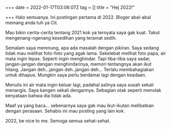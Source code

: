 +++
date = 2022-01-17T03:06:07Z
tag = []
title = "Hej 2022!"

+++
Halo semuanya. Ini postingan pertama di 2022. Bloger abal-abal memang anda tuh ya Cit.

Mau bikin cerita-cerita tentang 2021 kok ya ternyata saya gak kuat. Takut mengenang-ngenang kesedihan yang teramat sedih.

Semalam saya merenung, apa ada masalah dengan pikiran. Saya  sedang tidak mau melihat foto-foto yang agak lama. Sekelebat melihat foto papa, air mata ingin lepas. Seperti ingin menghindar. Tapi tiba-tiba saya sadar, jangan-jangan dengan menghindarinya, memori tentangnya akan ikut hilang. Jangan deh...jangan deh..jangan deh... Terlalu membahagiakan untuk dihapus. Mungkin saya perlu berdamai lagi dengan keadaan.

Menulis ini air mata ingin keluar lagi, padahal aslinya saya susah sekali menangis. Saya kangen sekali dengannya. Sebagian otak seperti menolak kenyataan bahwa dia tidak ada.

Maaf ya yang baca... sebenarnya saya gak mau ikut-ikutan melibatkan dengan perasaan. Sehabis ini mau posting yang lain kok.

2022, be nice to me. Semoga semua sehat-sehat.
